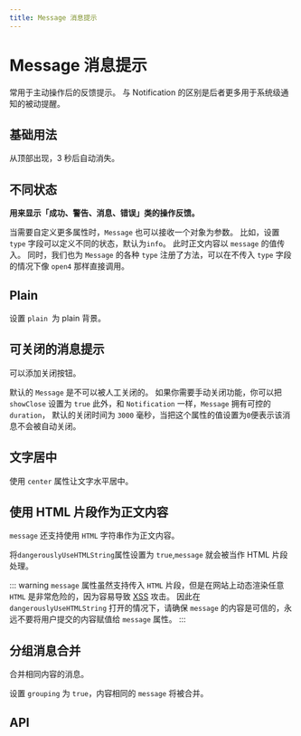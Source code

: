 ```yaml
---
title: Message 消息提示
---
```


# Message 消息提示

常用于主动操作后的反馈提示。 与 Notification 的区别是后者更多用于系统级通知的被动提醒。

## 基础用法

从顶部出现，3 秒后自动消失。

<demo-preview2 path="./def.vue" />

## 不同状态

**用来显示「成功、警告、消息、错误」类的操作反馈。**

当需要自定义更多属性时，`Message` 也可以接收一个对象为参数。 比如，设置 `type` 字段可以定义不同的状态，默认为`info`。 此时正文内容以 `message` 的值传入。 同时，我们也为 `Message` 的各种 `type` 注册了方法，可以在不传入 `type` 字段的情况下像 `open4` 那样直接调用。

<demo-preview2 path="./typeMessage.vue" />

## Plain

设置 `plain `为 plain 背景。

<demo-preview2 path="./plainMessage.vue" />

## 可关闭的消息提示

可以添加关闭按钮。

默认的 `Message` 是不可以被人工关闭的。 如果你需要手动关闭功能，你可以把 `showClose` 设置为 `true` 此外，和 `Notification` 一样，`Message` 拥有可控的 `duration`， 默认的关闭时间为 `3000` 毫秒，当把这个属性的值设置为`0`便表示该消息不会被自动关闭。

<demo-preview2 path="./closeMessage.vue" />

## 文字居中

使用 `center` 属性让文字水平居中。

<demo-preview2 path="./centerMessage.vue" />

## 使用 HTML 片段作为正文内容

`message` 还支持使用 `HTML` 字符串作为正文内容。

将`dangerouslyUseHTMLString`属性设置为 `true`,`message` 就会被当作 HTML 片段处理。

<demo-preview2 path="./htmlMessage.vue" />

::: warning
`message` 属性虽然支持传入 `HTML` 片段，但是在网站上动态渲染任意 `HTML` 是非常危险的，因为容易导致 [XSS](https://en.wikipedia.org/wiki/Cross-site_scripting) 攻击。 因此在 `dangerouslyUseHTMLString` 打开的情况下，请确保 `message` 的内容是可信的，永远不要将用户提交的内容赋值给 `message` 属性。
:::

## 分组消息合并

合并相同内容的消息。

设置 `grouping` 为 `true`，内容相同的 `message` 将被合并。

<demo-preview2 path="./groupingMessage.vue" />

## API

<API src="./message.json" lang="zh"></API>